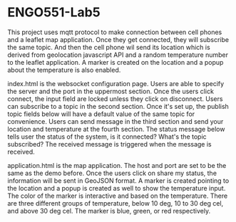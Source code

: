 # ENGO551-Lab5

This project uses mqtt protocol to make connection between cell phones and a leaflet map application. Once they get connected, they will subscribe the same topic. And then the cell phone wil send its location which is derived from geolocation javascript API and a random temperature number to the leaflet application. A marker is created on the location and a popup about the temperature is also enabled.

index.html is the websocket configuration page. Users are able to specify the server and the port in the uppermost section. Once the users click connect, the input field are locked unless they click on disconnect.
Users can subscribe to a topic in the second section. Once it's set up, the publish topic fields below will have a default value of the same topic for convenience.
Users can send message in the third section and send your location and temperature at the fourth section. 
The status message below tells user the status of the system, is it connected? What's the topic subscribed? The received message is triggered when the message is received.

application.html is the map application. The host and port are set to be the same as the demo before. Once the users click on share my status, the information will be sent in GeoJSON format. A marker is created pointing to the location and a popup is created as well to show the temperature input. The color of the marker is interactive and based on the temperature. There are three different groups of temperature, below 10 deg, 10 to 30 deg cel, and above 30 deg cel. The marker is blue, green, or red respectively.
